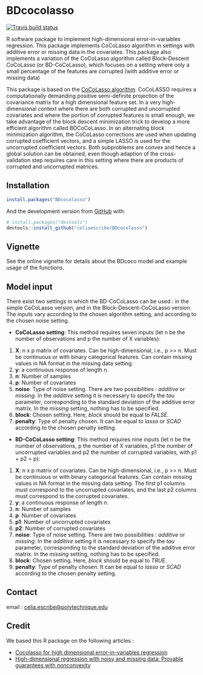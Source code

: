 
<!-- README.md is generated from README.Rmd. Please edit that file -->

# BDcocolasso

<!-- badges: start -->

[![Travis build
status](https://travis-ci.org/celiaescribe/BDcocolasso.svg?branch=master)](https://travis-ci.org/celiaescribe/BDcocolasso)
<!-- badges: end -->

R software package to implement high-dimensional error-in-variables
regression. This package implements CoCoLasso algorithm in settings with
additive error or missing data in the covariates. This package also
implements a variation of the CoCoLasso algorithm called Block-Descent
CoCoLasso (or BD-CoCoLasso), which focuses on a setting where only a
small percentage of the features are corrupted (with additive error or
missing data)

This package is based on the [CoCoLasso
algorithm](https://arxiv.org/pdf/1510.07123.pdf). CoCoLASSO requires a
computationally demanding positive semi-definite projection of the
covariance matrix for a high dimensional feature set. In a very
high-dimensional context where there are both corrupted and uncorrupted
covariates and where the portion of corrupted features is small enough,
we take advantage of the block descent minimization trick to develop a
more efficient algorithm called BDCoCoLasso. In an alternating block
minimization algorithm, the CoCoLasso corrections are used when updating
corrupted coefficient vectors, and a simple LASSO is used for the
uncorrupted coefficient vectors. Both subproblems are convex and hence a
global solution can be obtained, even though adaption of the
cross-validation step requires care in this setting where there are
products of corrupted and uncorrupted matrices.

## Installation

``` r
install.packages("BDcocolasso")
```

And the development version from [GitHub](https://github.com/) with:

``` r
# install.packages("devtools")
devtools::install_github("celiaescribe/BDcocolasso")
```

## Vignette

See the online vignette for details about the BDcoco model and example
usage of the functions.

## Model input

There exist two settings in which the BD-CoCoLasso can be used : in the
simple CoCoLasso version, and in the Block-Descent-CoCoLasso version.
The inputs vary according to the chosen algorithm setting, and according
to the chosen noise setting.

  - **CoCoLasso setting**: This method requires seven inputs (let n be
    the number of observations and p the number of X variables):

<!-- end list -->

1.  **X**: n x p matrix of covariates. Can be high-dimensional, i.e., p
    \>\> n. Must be continuous or with binary categorical features. Can
    contain missing values in NA format in the missing data setting.
2.  **y**: a continuous response of length n.
3.  **n**: Number of samples
4.  **p**: Number of covariates
5.  **noise**: Type of noise setting. There are two possibilities :
    *additive* or *missing*. In the *additive* setting it is necessary
    to specify the *tau* parameter, corresponding to the standard
    deviation of the additive error matrix. In the *missing* setting,
    nothing has to be specified.
6.  **block**: Chosen setting. Here, *block* should be equal to *FALSE*.
7.  **penalty**: Type of penalty chosen. It can be equal to *lasso* or
    *SCAD* according to the chosen penalty setting.

<!-- end list -->

  - **BD-CoCoLasso setting**: This method requires nine inputs (let n be
    the number of observations, p the number of X variables, p1 the
    number of uncorrupted variables and p2 the number of corrupted
    variables, with p1 + p2 = p):

<!-- end list -->

1.  **X**: n x p matrix of covariates. Can be high-dimensional, i.e., p
    \>\> n. Must be continuous or with binary categorical features. Can
    contain missing values in NA format in the missing data setting. The
    first p1 columns must correspond to the uncorrupted covariates, and
    the last p2 columns must correspond to the corrupted covariates.
2.  **y**: a continuous response of length n.
3.  **n**: Number of samples
4.  **p**: Number of covariates
5.  **p1**: Number of uncorrupted covariates
6.  **p2**: Number of corrupted covariates
7.  **noise**: Type of noise setting. There are two possibilities :
    *additive* or *missing*. In the *additive* setting it is necessary
    to specify the *tau* parameter, corresponding to the standard
    deviation of the additive error matrix. In the *missing* setting,
    nothing has to be specified.
8.  **block**: Chosen setting. Here, *block* should be equal to *TRUE*.
9.  **penalty**: Type of penalty chosen. It can be equal to *lasso* or
    *SCAD* according to the chosen penalty setting.

## Contact

email : celia.escribe@polytechnique.edu

## Credit

We based this R package on the following articles :

  - [Cocolasso for high dimensional error-in-variables
    regression](https://arxiv.org/pdf/1510.07123.pdf)
  - [High-dimensional regression with noisy and missing data: Provable
    guarantees with nonconvexity](https://arxiv.org/pdf/1109.3714.pdf)
